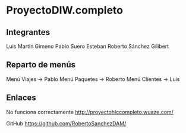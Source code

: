 # ProyectoDIW.completo

Integrantes
----------------------------------------------------------------
Luis Martín Gimeno
Pablo Suero Esteban
Roberto Sánchez Gilibert

Reparto de menús
----------------------------------------------------------------
Menú Viajes → Pablo
Menú Paquetes → Roberto
Menú Clientes → Luis

Enlaces
----------------------------------------------------------------
No funciona correctamente
http://proyectohlccompleto.wuaze.com/

GitHub
https://github.com/RobertoSanchezDAM/
